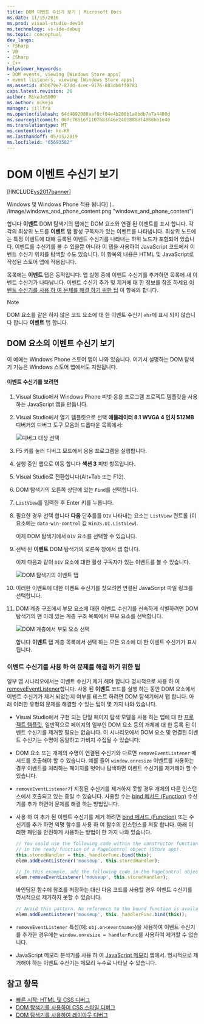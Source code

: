 ```yaml
---
title: DOM 이벤트 수신기 보기 | Microsoft Docs
ms.date: 11/15/2016
ms.prod: visual-studio-dev14
ms.technology: vs-ide-debug
ms.topic: conceptual
dev_langs:
- FSharp
- VB
- CSharp
- C++
helpviewer_keywords:
- DOM events, viewing [Windows Store apps]
- event listeners, viewing [Windows Store apps]
ms.assetid: d5b679e7-87dd-4cec-9176-883db6ff0781
caps.latest.revision: 26
author: MikeJo5000
ms.author: mikejo
manager: jillfra
ms.openlocfilehash: 64d4892080aaf0cf04e4b208b1a0bdb7a7a4480d
ms.sourcegitcommit: 08fc78516f1107b83f46e2401888df4868bb1e40
ms.translationtype: MT
ms.contentlocale: ko-KR
ms.lasthandoff: 05/15/2019
ms.locfileid: "65693582"
---
```

# <a name="view-dom-event-listeners"></a>DOM 이벤트 수신기 보기
[!INCLUDE[vs2017banner](../includes/vs2017banner.md)]

Windows 및 Windows Phone 적용 됩니다] (.. /Image/windows_and_phone_content.png "windows_and_phone_content")

 합니다 **이벤트** DOM 탐색기의 탭에는 DOM 요소와 연결 된 이벤트를 표시 합니다. 각각의 최상위 노드를 **이벤트** 탭 활성 구독자가 있는 이벤트를 나타냅니다. 최상위 노드에는 특정 이벤트에 대해 등록된 이벤트 수신기를 나타내는 하위 노드가 포함되어 있습니다. 이벤트를 수신기를 볼 수 있을뿐 아니라 이 탭을 사용하여 JavaScript 코드에서 이벤트 수신기 위치를 탐색할 수도 있습니다. 이 항목의 내용은 HTML 및 JavaScript로 작성된 스토어 앱에 적용됩니다.

 목록에는 **이벤트** 탭은 동적입니다. 앱 실행 중에 이벤트 수신기를 추가하면 목록에 새 이벤트 수신기가 나타납니다. 이벤트 수신기 추가 및 제거에 대 한 정보를 참조 하세요 [이벤트 수신기를 사용 하 여 문제를 해결 하기 위한 팁](#Tips) 이 항목의 합니다.

> [!NOTE]
> DOM 요소를 같은 하지 않은 코드 요소에 대 한 이벤트 수신기 `xhr`에 표시 되지 않습니다 합니다 **이벤트** 탭 합니다.

## <a name="view-event-listeners-for-dom-elements"></a>DOM 요소의 이벤트 수신기 보기
 이 예에는 Windows Phone 스토어 앱이 나와 있습니다. 여기서 설명하는 DOM 탐색기 기능은 Windows 스토어 앱에서도 지원됩니다.

#### <a name="to-view-event-listeners"></a>이벤트 수신기를 보려면

1. Visual Studio에서 Windows Phone 피벗 응용 프로그램 프로젝트 템플릿을 사용하는 JavaScript 앱을 만듭니다.

2. Visual Studio에서 열기 템플릿으로 선택 **에뮬레이터 8.1 WVGA 4 인치 512MB** 디버거의 디버그 도구 모음의 드롭다운 목록에서:

     ![디버그 대상 선택](../debugger/media/js-dom-debug-target-emu.png "JS_DOM_Debug_Target_Emu")

3. F5 키를 눌러 디버그 모드에서 응용 프로그램을 실행합니다.

4. 실행 중인 앱으로 이동 합니다 **섹션 3** 피벗 항목입니다.

5. Visual Studio로 전환합니다(Alt+Tab 또는 F12).

6. DOM 탐색기의 오른쪽 상단에 있는 `Find`를 선택합니다.

7.  `ListView`를 입력한 후 Enter 키를 누릅니다.

8. 필요한 경우 선택 합니다 **다음** 단추를를 `DIV` 나타내는 요소는 `ListView` 컨트롤 (이 요소에는 `data-win-control` 값 `WinJS.UI.ListView`).

     이제 DOM 탐색기에서 `DIV` 요소를 선택할 수 있습니다.

9. 선택 된 **이벤트** DOM 탐색기의 오른쪽 창에서 탭 합니다.

     이제 다음과 같이 `DIV` 요소에 대한 활성 구독자가 있는 이벤트를 볼 수 있습니다.

     ![DOM 탐색기의 이벤트 탭](../debugger/media/js-dom-events.png "JS_DOM_Events")

10. 이러한 이벤트에 대한 이벤트 수신기를 찾으려면 연결된 JavaScript 파일 링크를 선택합니다.

11. DOM 계층 구조에서 부모 요소에 대한 이벤트 수신기를 신속하게 식별하려면 DOM 탐색기의 맨 아래 있는 계층 구조 목록에서 부모 요소를 선택합니다.

     ![DOM 계층에서 부모 요소 선택](../debugger/media/js-dom-breadcrumbs.png "JS_DOM_Breadcrumbs")

     합니다 **이벤트** 탭 계층 목록에서 선택 하는 모든 요소에 대 한 이벤트 수신기가 표시 됩니다.

### <a name="Tips"></a> 이벤트 수신기를 사용 하 여 문제를 해결 하기 위한 팁
 일부 앱 시나리오에서는 이벤트 수신기 제거 해야 합니다 명시적으로 사용 하 여 [removeEventListener](https://msdn.microsoft.com/library/ie/ff975250\(v=vs.85\).aspx)합니다. 사용 된 **이벤트** 코드를 실행 하는 동안 DOM 요소에서 이벤트 수신기가 제거 되었는지 여부를 테스트 하려면 DOM 탐색기에서 탭 합니다. 아래 이러한 유형의 문제를 해결할 수 있는 팁이 몇 가지 나와 있습니다.

- Visual Studio에서 구현 되는 단일 페이지 탐색 모델을 사용 하는 앱에 대 한 [프로젝트 템플릿](https://msdn.microsoft.com/library/windows/apps/hh758331.aspx), 일반적으로 페이지의 일부인 DOM 요소 등의 개체에 대 한 등록 된 이벤트 수신기를 제거할 필요는 없습니다. 이 시나리오에서 DOM 요소 및 연결된 이벤트 수신기는 수명이 동일하고 가비지 수집될 수 있습니다.

- DOM 요소 또는 개체의 수명이 연결된 수신기와 다르면 `removeEventListener` 메서드를 호출해야 할 수 있습니다. 예를 들어 `window.onresize` 이벤트를 사용하는 경우 이벤트를 처리하는 페이지를 벗어나 탐색하면 이벤트 수신기를 제거해야 할 수 있습니다.

- `removeEventListener`가 지정된 수신기를 제거하지 못할 경우 개체의 다른 인스턴스에서 호출되고 있는 중일 수 있습니다. 사용할 수는 [bind 메서드 (Function)](https://developer.mozilla.org/docs/Web/JavaScript/Reference/Global_Objects/Function/bind) 수신기를 추가 하면이 문제를 해결 하는 방법입니다.

- 사용 하 여 추가 된 이벤트 수신기를 제거 하려면 [bind 메서드 (Function)](https://developer.mozilla.org/docs/Web/JavaScript/Reference/Global_Objects/Function/bind) 또는 수신기를 추가 하면 익명 함수를 사용 하 여 함수의 인스턴스를 저장 합니다. 아래 이러한 패턴을 안전하게 사용하는 방법이 한 가지 나와 있습니다.

    ```javascript
    // You could use the following code within the constructor function of an object, or
    // in the ready function of a PageControl object (Store app).
    this.storedHandler = this._handlerFunc.bind(this);
    elem.addEventListener('mouseup', this.storedHandler);

    // In this example, add the following code in the PageControl object's unload function.
    elem.removeEventListener('mouseup', this.storedHandler);

    ```

     바인딩된 함수에 참조를 저장하는 대신 다음 코드를 사용할 경우 이벤트 수신기를 명시적으로 제거하지 못할 수 있습니다.

    ```javascript
    // Avoid this pattern. No reference to the bound function is available.
    elem.addEventListener('mouseup', this._handlerFunc.bind(this));
    ```

- `removeEventListener` 특성(예: `obj.on<eventname>`)을 사용하여 이벤트 수신기를 추가한 경우에는 `window.onresize = handlerFunc`를 사용하여 제거할 수 없습니다.

- JavaScript 메모리 분석기를 사용 하 여 [JavaScript 메모리](../profiling/javascript-memory.md) 앱에서. 명시적으로 제거해야 하는 이벤트 수신기는 메모리 누수로 나타날 수 있습니다.

## <a name="see-also"></a>참고 항목

- [빠른 시작: HTML 및 CSS 디버그](../debugger/quickstart-debug-html-and-css.md)
- [DOM 탐색기를 사용하여 CSS 스타일 디버그](../debugger/debug-css-styles-using-dom-explorer.md)
- [DOM 탐색기를 사용하여 레이아웃 디버그](../debugger/debug-layout-using-dom-explorer.md)
